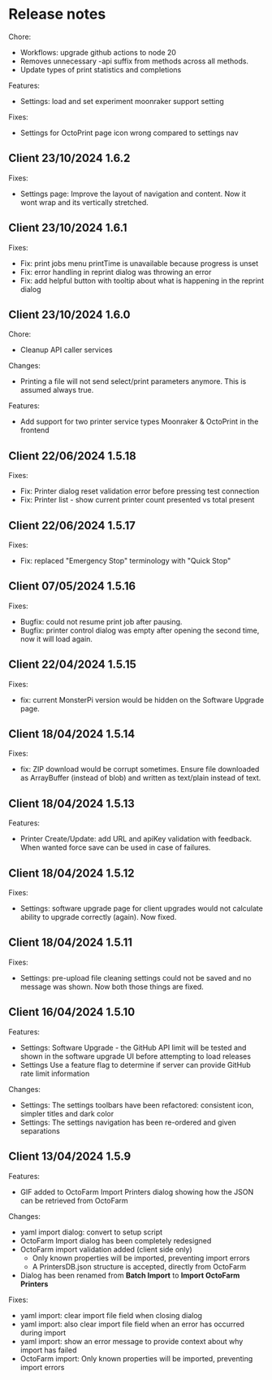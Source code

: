 # Release notes

Chore:

- Workflows: upgrade github actions to node 20
- Removes unnecessary -api suffix from methods across all methods.
- Update types of print statistics and completions

Features:

- Settings: load and set experiment moonraker support setting

Fixes:

- Settings for OctoPrint page icon wrong compared to settings nav

## Client 23/10/2024 1.6.2

Fixes:

- Settings page: Improve the layout of navigation and content. Now it wont wrap and its vertically stretched.

## Client 23/10/2024 1.6.1

Fixes:

- Fix: print jobs menu printTime is unavailable because progress is unset
- Fix: error handling in reprint dialog was throwing an error
- Fix: add helpful button with tooltip about what is happening in the reprint dialog

## Client 23/10/2024 1.6.0

Chore:

- Cleanup API caller services

Changes:

- Printing a file will not send select/print parameters anymore. This is assumed always true.

Features:

- Add support for two printer service types Moonraker & OctoPrint in the frontend

## Client 22/06/2024 1.5.18

Fixes:

- Fix: Printer dialog reset validation error before pressing test connection
- Fix: Printer list - show current printer count presented vs total present

## Client 22/06/2024 1.5.17

Fixes:

- Fix: replaced "Emergency Stop" terminology with "Quick Stop"

## Client 07/05/2024 1.5.16

Fixes:

- Bugfix: could not resume print job after pausing.
- Bugfix: printer control dialog was empty after opening the second time, now it will load again.

## Client 22/04/2024 1.5.15

Fixes:

- fix: current MonsterPi version would be hidden on the Software Upgrade page.

## Client 18/04/2024 1.5.14

Fixes:

- fix: ZIP download would be corrupt sometimes. Ensure file downloaded as ArrayBuffer (instead of blob) and written as text/plain instead of text.

## Client 18/04/2024 1.5.13

Features:

- Printer Create/Update: add URL and apiKey validation with feedback. When wanted force save can be used in case of failures.

## Client 18/04/2024 1.5.12

Fixes:

- Settings: software upgrade page for client upgrades would not calculate ability to upgrade correctly (again). Now fixed.

## Client 18/04/2024 1.5.11

Fixes:

- Settings: pre-upload file cleaning settings could not be saved and no message was shown. Now both those things are fixed.

## Client 16/04/2024 1.5.10

Features:

- Settings: Software Upgrade - the GitHub API limit will be tested and shown in the software upgrade UI before attempting to load releases
- Settings Use a feature flag to determine if server can provide GitHub rate limit information

Changes:

- Settings: The settings toolbars have been refactored: consistent icon, simpler titles and dark color
- Settings: The settings navigation has been re-ordered and given separations

## Client 13/04/2024 1.5.9

Features:

- GIF added to OctoFarm Import Printers dialog showing how the JSON can be retrieved from OctoFarm

Changes:

- yaml import dialog: convert to setup script
- OctoFarm Import dialog has been completely redesigned
- OctoFarm import validation added (client side only)
  - Only known properties will be imported, preventing import errors
  - A PrintersDB.json structure is accepted, directly from OctoFarm
- Dialog has been renamed from **Batch Import** to **Import OctoFarm Printers**

Fixes:

- yaml import: clear import file field when closing dialog
- yaml import: also clear import file field when an error has occurred during import
- yaml import: show an error message to provide context about why import has failed
- OctoFarm import: Only known properties will be imported, preventing import errors
